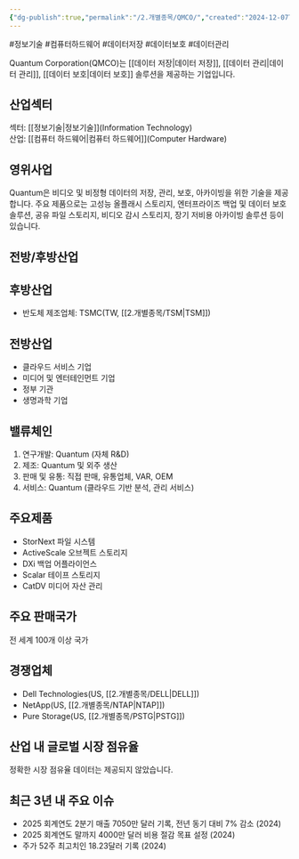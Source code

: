 ```yaml
---
{"dg-publish":true,"permalink":"/2.개별종목/QMCO/","created":"2024-12-07T12:46:26.958+09:00","updated":"2025-06-03T20:06:00.839+09:00"}
---
```


#정보기술 #컴퓨터하드웨어 #데이터저장 #데이터보호 #데이터관리


Quantum Corporation(QMCO)는 [[데이터 저장\|데이터 저장]], [[데이터 관리\|데이터 관리]], [[데이터 보호\|데이터 보호]] 솔루션을 제공하는 기업입니다.

## 산업섹터

섹터: [[정보기술\|정보기술]](Information Technology)  
산업: [[컴퓨터 하드웨어\|컴퓨터 하드웨어]](Computer Hardware)

## 영위사업

Quantum은 비디오 및 비정형 데이터의 저장, 관리, 보호, 아카이빙을 위한 기술을 제공합니다. 주요 제품으로는 고성능 올플래시 스토리지, 엔터프라이즈 백업 및 데이터 보호 솔루션, 공유 파일 스토리지, 비디오 감시 스토리지, 장기 저비용 아카이빙 솔루션 등이 있습니다.

## 전방/후방산업

## 후방산업

- 반도체 제조업체: TSMC(TW, [[2.개별종목/TSM\|TSM]])

## 전방산업

- 클라우드 서비스 기업
- 미디어 및 엔터테인먼트 기업
- 정부 기관
- 생명과학 기업

## 밸류체인

1. 연구개발: Quantum (자체 R&D)
2. 제조: Quantum 및 외주 생산
3. 판매 및 유통: 직접 판매, 유통업체, VAR, OEM
4. 서비스: Quantum (클라우드 기반 분석, 관리 서비스)

## 주요제품

- StorNext 파일 시스템
- ActiveScale 오브젝트 스토리지
- DXi 백업 어플라이언스
- Scalar 테이프 스토리지
- CatDV 미디어 자산 관리

## 주요 판매국가

전 세계 100개 이상 국가

## 경쟁업체

- Dell Technologies(US, [[2.개별종목/DELL\|DELL]])
- NetApp(US, [[2.개별종목/NTAP\|NTAP]])
- Pure Storage(US, [[2.개별종목/PSTG\|PSTG]])

## 산업 내 글로벌 시장 점유율

정확한 시장 점유율 데이터는 제공되지 않았습니다.

## 최근 3년 내 주요 이슈

- 2025 회계연도 2분기 매출 7050만 달러 기록, 전년 동기 대비 7% 감소 (2024)
- 2025 회계연도 말까지 4000만 달러 비용 절감 목표 설정 (2024)
- 주가 52주 최고치인 18.23달러 기록 (2024)